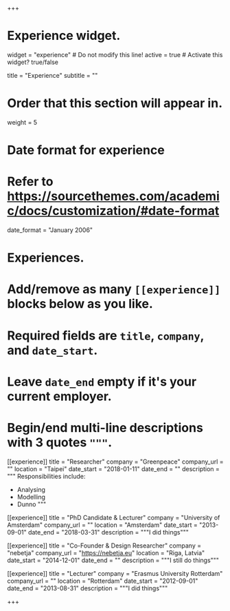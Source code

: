 +++
# Experience widget.
widget = "experience"  # Do not modify this line!
active = true  # Activate this widget? true/false

title = "Experience"
subtitle = ""

# Order that this section will appear in.
weight = 5

# Date format for experience
#   Refer to https://sourcethemes.com/academic/docs/customization/#date-format
date_format = "January 2006"

# Experiences.
#   Add/remove as many `[[experience]]` blocks below as you like.
#   Required fields are `title`, `company`, and `date_start`.
#   Leave `date_end` empty if it's your current employer.
#   Begin/end multi-line descriptions with 3 quotes `"""`.
[[experience]]
  title = "Researcher"
  company = "Greenpeace"
  company_url = ""
  location = "Taipei"
  date_start = "2018-01-11"
  date_end = ""
  description = """
  Responsibilities include:
  
  * Analysing
  * Modelling
  * Dunno
  """

[[experience]]
  title = "PhD Candidate & Lecturer"
  company = "University of Amsterdam"
  company_url = ""
  location = "Amsterdam"
  date_start = "2013-09-01"
  date_end = "2018-03-31"
  description = """I did things"""

[[experience]]
  title = "Co-Founder & Design Researcher"
  company = "nebetja"
  company_url = "https://nebetja.eu"
  location = "Riga, Latvia"
  date_start = "2014-12-01"
  date_end = ""
  description = """I still do things"""
  
[[experience]]
  title = "Lecturer"
  company = "Erasmus University Rotterdam"
  company_url = ""
  location = "Rotterdam"
  date_start = "2012-09-01"
  date_end = "2013-08-31"
  description = """I did things"""

+++
